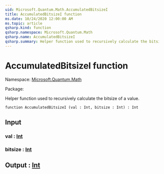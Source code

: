 ```yaml
---
uid: Microsoft.Quantum.Math.AccumulatedBitsizeI
title: AccumulatedBitsizeI function
ms.date: 10/24/2020 12:00:00 AM
ms.topic: article
qsharp.kind: function
qsharp.namespace: Microsoft.Quantum.Math
qsharp.name: AccumulatedBitsizeI
qsharp.summary: Helper function used to recursively calculate the bitsize of a value.
---
```


# AccumulatedBitsizeI function

Namespace: [Microsoft.Quantum.Math](xref:Microsoft.Quantum.Math)

Package: [](https://nuget.org/packages/)


Helper function used to recursively calculate the bitsize of a value.

```qsharp
function AccumulatedBitsizeI (val : Int, bitsize : Int) : Int
```


## Input

### val : [Int](xref:microsoft.quantum.lang-ref.int)




### bitsize : [Int](xref:microsoft.quantum.lang-ref.int)





## Output : [Int](xref:microsoft.quantum.lang-ref.int)

